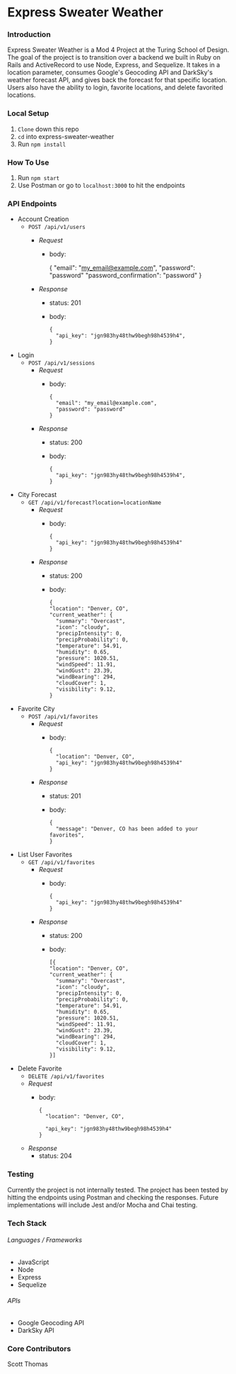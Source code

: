 # Express Sweater Weather

### Introduction
Express Sweater Weather is a Mod 4 Project at the Turing School of Design. The goal of the project is to transition over a backend we built in Ruby on Rails and ActiveRecord to use Node, Express, and Sequelize. It takes in a location parameter, consumes Google's Geocoding API and DarkSky's weather forecast API, and gives back the forecast for that specific location. Users also have the ability to login, favorite locations, and delete favorited locations.

### Local Setup
1. `Clone` down this repo
1. `cd` into express-sweater-weather
1. Run `npm install`


### How To Use
1. Run `npm start`
1. Use Postman or go to `localhost:3000` to hit the endpoints

### API Endpoints
  - Account Creation
    - `POST /api/v1/users`
      - _Request_
        - body:

            {
              "email": "my_email@example.com",
              "password": "password"
              "password_confirmation": "password"
            }

      - _Response_
        - status: 201
        - body:

              {
                "api_key": "jgn983hy48thw9begh98h4539h4",
              }

  - Login
    - `POST /api/v1/sessions`
      - _Request_
        - body:

              {
                "email": "my_email@example.com",
                "password": "password"
              }

      - _Response_
        - status: 200
        - body:

              {
                "api_key": "jgn983hy48thw9begh98h4539h4",
              }

  - City Forecast
    - `GET /api/v1/forecast?location=locationName`
      - _Request_
        - body:

              {
                "api_key": "jgn983hy48thw9begh98h4539h4"
              }

      - _Response_
        - status: 200
        - body:

              {
              "location": "Denver, CO",
              "current_weather": {
                "summary": "Overcast",
                "icon": "cloudy",
                "precipIntensity": 0,
                "precipProbability": 0,
                "temperature": 54.91,
                "humidity": 0.65,
                "pressure": 1020.51,
                "windSpeed": 11.91,
                "windGust": 23.39,
                "windBearing": 294,
                "cloudCover": 1,
                "visibility": 9.12,
              }

  - Favorite City
    - `POST /api/v1/favorites`
      - _Request_
        - body:

              {
                "location": "Denver, CO",
                "api_key": "jgn983hy48thw9begh98h4539h4"
              }

      - _Response_
        - status: 201
        - body:
        
              {
                "message": "Denver, CO has been added to your favorites",
              }

  - List User Favorites
    - `GET /api/v1/favorites`
      - _Request_
        - body:

              {
                "api_key": "jgn983hy48thw9begh98h4539h4"
              }

      - _Response_
        - status: 200
        - body:

              [{
              "location": "Denver, CO",
              "current_weather": {
                "summary": "Overcast",
                "icon": "cloudy",
                "precipIntensity": 0,
                "precipProbability": 0,
                "temperature": 54.91,
                "humidity": 0.65,
                "pressure": 1020.51,
                "windSpeed": 11.91,
                "windGust": 23.39,
                "windBearing": 294,
                "cloudCover": 1,
                "visibility": 9.12,
              }]

  - Delete Favorite
    - `DELETE /api/v1/favorites`
    - _Request_
      - body:

            {
              "location": "Denver, CO",

              "api_key": "jgn983hy48thw9begh98h4539h4"
            }

    - _Response_
      - status: 204

### Testing
Currently the project is not internally tested. The project has been tested by hitting the endpoints using Postman and checking the responses. Future implementations will include Jest and/or Mocha and Chai testing.

### Tech Stack
###### Languages / Frameworks
  - JavaScript
  - Node
  - Express
  - Sequelize

###### APIs
  - Google Geocoding API
  - DarkSky API

### Core Contributors
Scott Thomas
